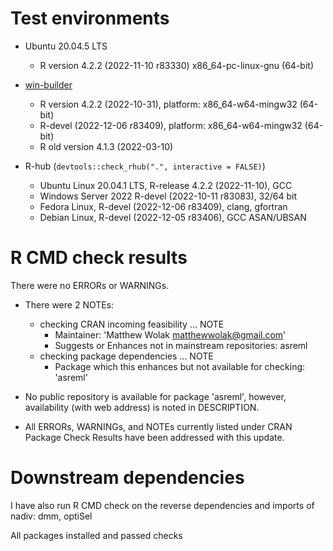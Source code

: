 # Test environments
  - Ubuntu 20.04.5 LTS
    - R version 4.2.2 (2022-11-10 r83330) x86_64-pc-linux-gnu (64-bit)

  - [win-builder](https://win-builder.r-project.org/)
    - R version 4.2.2 (2022-10-31), platform: x86_64-w64-mingw32 (64-bit)
    - R-devel (2022-12-06 r83409), platform: x86_64-w64-mingw32 (64-bit) 
    - R old version 4.1.3 (2022-03-10)
    
  - R-hub (`devtools::check_rhub(".", interactive = FALSE)`)
    - Ubuntu Linux 20.04.1 LTS, R-release 4.2.2 (2022-11-10), GCC
    - Windows Server 2022 R-devel (2022-10-11 r83083), 32/64 bit
    - Fedora Linux, R-devel (2022-12-06 r83409), clang, gfortran
    - Debian Linux, R-devel (2022-12-05 r83406), GCC ASAN/UBSAN

# R CMD check results
There were no ERRORs or WARNINGs.

  - There were 2 NOTEs:

    - checking CRAN incoming feasibility ... NOTE
        - Maintainer: 'Matthew Wolak <matthewwolak@gmail.com>'
        - Suggests or Enhances not in mainstream repositories: asreml
    - checking package dependencies ... NOTE
        - Package which this enhances but not available for checking: 'asreml'

  - No public repository is available for package 'asreml', however, availability (with web address) is noted in DESCRIPTION.

  - All ERRORs, WARNINGs, and NOTEs currently listed under CRAN Package Check Results have been addressed with this update. 


# Downstream dependencies
I have also run R CMD check on the reverse dependencies and imports of nadiv: 
  dmm, optiSel
  
All packages installed and passed checks
